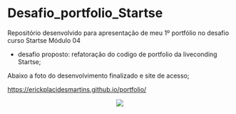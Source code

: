 # Desafio_portfolio_Startse
Repositório desenvolvido para apresentação de meu 1º portfólio no desafio curso Startse Módulo 04

- desafio proposto: refatoração do  codigo de portfolio da liveconding Startse;


Abaixo a foto do desenvolvimento finalizado e site de acesso;


https://erickplacidesmartins.github.io/portfolio/



<div align="center">
            <img src="https://user-images.githubusercontent.com/103293578/170891178-14d6221f-0ea4-49e9-a1f2-c2b06db287f1.png" width="auto">
</div>

